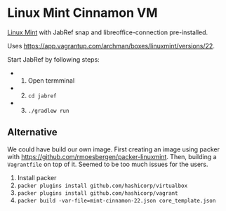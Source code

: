 # Linux Mint Cinnamon VM

[Linux Mint](https://linuxmint.com/) with JabRef snap and libreoffice-connection pre-installed.

Uses <https://app.vagrantup.com/archman/boxes/linuxmint/versions/22>.

Start JabRef by following steps:

- 1. Open termminal
- 2. `cd jabref`
- 3. `./gradlew run`

## Alternative

We could have build our own image.
First creating an image using packer with <https://github.com/rmoesbergen/packer-linuxmint>.
Then, building a `Vagrantfile` on top of it.
Seemed to be too much issues for the users.

1. Install packer
2. `packer plugins install github.com/hashicorp/virtualbox`
3. `packer plugins install github.com/hashicorp/vagrant`
4. `packer build -var-file=mint-cinnamon-22.json core_template.json`
